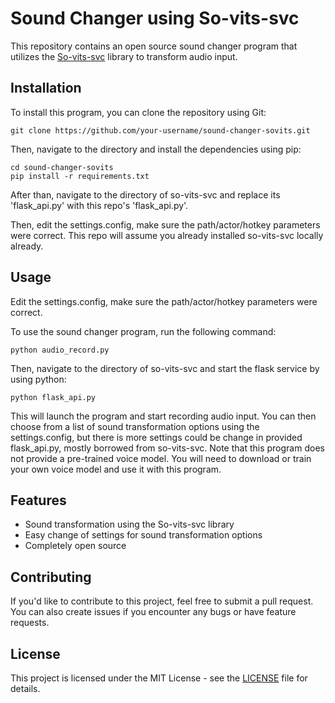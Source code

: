 # Sound Changer using So-vits-svc

This repository contains an open source sound changer program that utilizes the [So-vits-svc](https://github.com/svc-develop-team/so-vits-svc) library to transform audio input.

## Installation

To install this program, you can clone the repository using Git:
```
git clone https://github.com/your-username/sound-changer-sovits.git
```
Then, navigate to the directory and install the dependencies using pip:
```
cd sound-changer-sovits
pip install -r requirements.txt
```
After than, navigate to the directory of so-vits-svc and replace its 'flask_api.py' with this repo's 'flask_api.py'.

Then, edit the settings.config, make sure the path/actor/hotkey parameters were correct.
This repo will assume you already installed so-vits-svc locally already.

## Usage
Edit the settings.config, make sure the path/actor/hotkey parameters were correct.

To use the sound changer program, run the following command:
```
python audio_record.py
```
Then, navigate to the directory of so-vits-svc and start the flask service by using python:
```
python flask_api.py
```

This will launch the program and start recording audio input. You can then choose from a list of sound transformation options using the settings.config, but there is more settings could be change in provided flask_api.py, mostly borrowed from so-vits-svc. Note that this program does not provide a pre-trained voice model. You will need to download or train your own voice model and use it with this program.

## Features

* Sound transformation using the So-vits-svc library
* Easy change of settings for sound transformation options
* Completely open source

## Contributing

If you'd like to contribute to this project, feel free to submit a pull request. You can also create issues if you encounter any bugs or have feature requests.

## License

This project is licensed under the MIT License - see the [LICENSE](LICENSE) file for details.